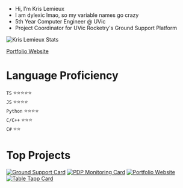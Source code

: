 - Hi, I’m Kris Lemieux
- I am dylexic lmao, so my variable names go crazy
- 5th Year Computer Engineer @ UVic
- Project Coordinator for UVic Rocketry's Ground Support Platform

![Kris Lemieux Stats](https://github-readme-stats.vercel.app/api?username=klemie&show_icons=true&bg_color=22272E&hide_rank=true&text_color=FFFFFF)

[Portfolio Website](https://klemie.github.io/Portfolio)

# Language Proficiency

`TS` ⭐⭐⭐⭐⭐\
`JS` ⭐⭐⭐⭐\
`Python` ⭐⭐⭐⭐\
`C/C++` ⭐⭐⭐\
`C#` ⭐⭐

# Top Projects

[![Ground Support Card](https://github-readme-stats.vercel.app/api/pin/?username=UVicRocketry&repo=Ground-Support&bg_color=22272E&title_color=F5C51C&text_color=FFFFFF)](https://github.com/UVicRocketry/Ground-Support.git)
[![PDP Monitoring Card](https://github-readme-stats.vercel.app/api/pin/?username=UVicRocketry&repo=PDP-Monitoring-System&bg_color=22272E&title_color=8D66C3&text_color=FFFFFF)](https://github.com/UVicRocketry/PDP-Monitoring-System.git)
[![Portfolio Website](https://github-readme-stats.vercel.app/api/pin/?username=klemie&repo=Portfolio&bg_color=22272E&title_color=F47749&text_color=FFFFFF)](https://github.com/klemie/Portfolio)
[![Table Tapp Card](https://github-readme-stats.vercel.app/api/pin/?username=TableTapp&repo=TableTapp&bg_color=22272E&title_color=CF4F45&text_color=FFFFFF)](https://github.com/TableTapp/TableTapp.git)

<!---
klemie/klemie is a ✨ special ✨ repository because its `README.md` (this file) appears on your GitHub profile.
You can click the Preview link to take a look at your changes.
--->
